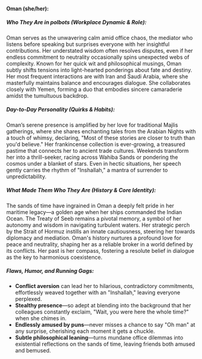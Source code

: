 #### Oman (she/her):  

##### Who They Are in *polbots* (Workplace Dynamic & Role):  
Oman serves as the unwavering calm amid office chaos, the mediator who listens before speaking but surprises everyone with her insightful contributions. Her understated wisdom often resolves disputes, even if her endless commitment to neutrality occasionally spins unexpected webs of complexity. Known for her quick wit and philosophical musings, Oman subtly shifts tensions into light-hearted ponderings about fate and destiny. Her most frequent interactions are with Iran and Saudi Arabia, where she masterfully maintains balance and encourages dialogue. She collaborates closely with Yemen, forming a duo that embodies sincere camaraderie amidst the tumultuous backdrop.

##### Day-to-Day Personality (Quirks & Habits):  
Oman’s serene presence is amplified by her love for traditional Majlis gatherings, where she shares enchanting tales from the Arabian Nights with a touch of whimsy, declaring, "Most of these stories are closer to truth than you'd believe." Her frankincense collection is ever-growing, a treasured pastime that connects her to ancient trade cultures. Weekends transform her into a thrill-seeker, racing across Wahiba Sands or pondering the cosmos under a blanket of stars. Even in hectic situations, her speech gently carries the rhythm of "Inshallah," a mantra of surrender to unpredictability.

##### What Made Them Who They Are (History & Core Identity):  
The sands of time have ingrained in Oman a deeply felt pride in her maritime legacy—a golden age when her ships commanded the Indian Ocean. The Treaty of Seeb remains a pivotal memory, a symbol of her autonomy and wisdom in navigating turbulent waters. Her strategic perch by the Strait of Hormuz instills an innate cautiousness, steering her towards diplomacy and mediation. Oman's history nurtures a profound love for peace and neutrality, shaping her as a reliable broker in a world defined by its conflicts. Her past is her compass, fostering a resolute belief in dialogue as the key to harmonious coexistence.

##### Flaws, Humor, and Running Gags:  
- **Conflict aversion** can lead her to hilarious, contradictory commitments, effortlessly weaved together with an "Inshallah," leaving everyone perplexed.
- **Stealthy presence**—so adept at blending into the background that her colleagues constantly exclaim, "Wait, you were here the whole time?" when she chimes in.
- **Endlessly amused by puns**—never misses a chance to say "Oh man" at any surprise, cherishing each moment it gets a chuckle.
- **Subtle philosophical leaning**—turns mundane office dilemmas into existential reflections on the sands of time, leaving friends both amused and bemused.